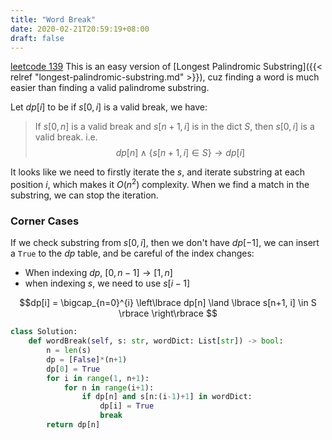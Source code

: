 ```yaml
---
title: "Word Break"
date: 2020-02-21T20:59:19+08:00
draft: false
---
```


<!--more-->

[leetcode 139](https://leetcode.com/problems/word-break/)
This is an easy version of [Longest Palindromic Substring]({{< relref "longest-palindromic-substring.md" >}}), cuz finding a word is much easier than finding a valid palindrome substring.

Let $dp[i]$ to be if $s[0, i]$ is a valid break, we have:

> If $s[0, n]$ is a valid break and $s[n+1, i]$ is in the dict $S$, then $s[0, i]$ is a valid break. i.e.
$$ dp[n] \land \lbrace s[n+1, i] \in S \rbrace \to dp[i] $$

It looks like we need to firstly iterate the $s$, and iterate substring at each position $i$, which makes it $O(n^2)$ complexity. When we find a match in the substring, we can stop the iteration.


### Corner Cases
If we check substring from $s[0, i]$, then we don't have $dp[-1]$, we can insert a `True` to the $dp$ table, and be careful of the index changes: 
 - When indexing $dp$, $[0, n-1] \to [1, n]$
 - when indexing $s$, we need to use $s[i-1]$

$$dp[i] = \bigcap_{n=0}^{i} \left\lbrace dp[n] \land \lbrace s[n+1, i] \in S \rbrace \right\rbrace $$

```python
class Solution:
    def wordBreak(self, s: str, wordDict: List[str]) -> bool:
        n = len(s)
        dp = [False]*(n+1)
        dp[0] = True
        for i in range(1, n+1):
            for n in range(i+1):
                if dp[n] and s[n:(i-1)+1] in wordDict:
                    dp[i] = True
                    break
        return dp[n]
```